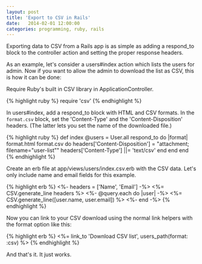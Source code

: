 ```yaml
---
layout: post
title: 'Export to CSV in Rails'
date:   2014-02-01 12:00:00
categories: programming, ruby, rails
---
```


Exporting data to CSV from a Rails app is as simple as adding a respond_to block to the controller action and setting the proper response headers.

As an example, let's consider a users#index action which lists the users for admin. Now if you want to allow the admin to download the list as CSV, this is how it can be done:

Require Ruby's built in CSV library in ApplicationController.

{% highlight ruby %}
require 'csv'
{% endhighlight %}

In users#index, add a respond_to block with HTML and CSV formats. In the `format.csv` block, set the 'Content-Type' and the 'Content-Disposition' headers. (The latter lets you set the name of the downloaded file.)

{% highlight ruby %}
def index
  @users = User.all
  respond_to do |format|
    format.html
    format.csv do
      headers['Content-Disposition'] = "attachment; filename=\"user-list\""
      headers['Content-Type'] ||= 'text/csv'
    end
  end
end
{% endhighlight %}

Create an erb file at app/views/users/index.csv.erb with the CSV data. Let's only include name and email fields for this example.

{% highlight erb %}
<%- headers = ['Name', 'Email'] -%>
<%= CSV.generate_line headers %>
<%- @query.each do |user| -%>
  <%= CSV.generate_line([user.name, user.email]) %>
<%- end -%>
{% endhighlight %}

Now you can link to your CSV download using the normal link helpers with the format option like this:

{% highlight erb %}
<%= link_to 'Download CSV list', users_path(format: :csv) %>
{% endhighlight %}

And that's it. It just works.
